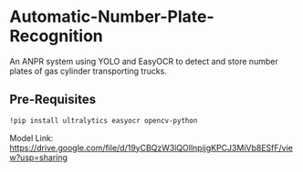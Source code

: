 # Automatic-Number-Plate-Recognition
An ANPR system using YOLO and EasyOCR to detect and store number plates of gas cylinder transporting trucks.

## Pre-Requisites
```bash
!pip install ultralytics easyocr opencv-python
```
Model Link: https://drive.google.com/file/d/19yCBQzW3lQOllnpijgKPCJ3MiVb8ESfF/view?usp=sharing
